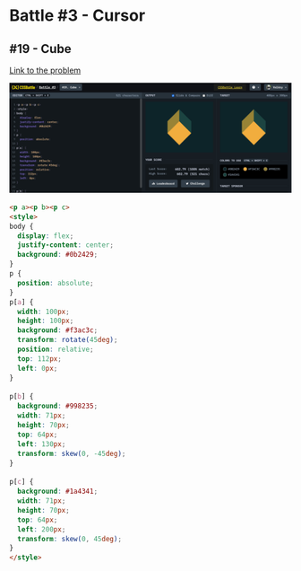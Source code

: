 # Battle #3 - Cursor

## #19 - Cube

[Link to the problem](https://cssbattle.dev/play/19)

![result](./images/cube.png)

```html
<p a><p b><p c>
<style>
body {
  display: flex;
  justify-content: center;
  background: #0b2429;
}
p {
  position: absolute;
}
p[a] {
  width: 100px;
  height: 100px;
  background: #f3ac3c;
  transform: rotate(45deg);
  position: relative;
  top: 112px;
  left: 0px;
}

p[b] {
  background: #998235;
  width: 71px;
  height: 70px;
  top: 64px;
  left: 130px;
  transform: skew(0, -45deg);
}

p[c] {
  background: #1a4341;
  width: 71px;
  height: 70px;
  top: 64px;
  left: 200px;
  transform: skew(0, 45deg);
}
</style>
```